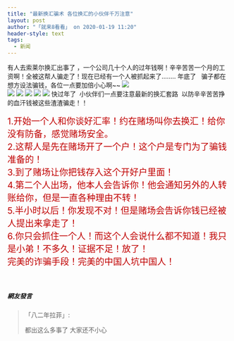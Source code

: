 ```yaml
---
title: "最新换汇骗术 各位换汇的小伙伴千万注意"
layout: post
author: "「就来8看看」 on 2020-01-19 11:20"
header-style: text
tags:
  - 新闻
---
```


<input type="hidden" value="菲乐园提供">
有人去索莱尔换汇出事了 ，一个公司几十个人的过年钱啊！辛辛苦苦一个月的工资啊！全被这帮人骗走了！现在已经有一个人被抓起来了........
年底了&nbsp; &nbsp;骗子都在想方设法骗钱，各位一点要加倍小心啊~~

<img src="http://images.feileyuan.com/images/ueditor/2020011911040000481395.jpg">
<br>
<img src="http://images.feileyuan.com/images/ueditor/2020011911040000541267.jpg">
<img src="http://images.feileyuan.com/images/ueditor/2020011911050000031687.jpg">
<img src="http://images.feileyuan.com/images/ueditor/2020011911290000182247.jpg">
<img src="http://images.feileyuan.com/images/ueditor/2020011911050000172419.jpg">
<img src="http://images.feileyuan.com/images/ueditor/2020011911050000232609.jpg">
快过年了&nbsp; 小伙伴们一点要注意最新的换汇套路&nbsp; 以防辛辛苦苦挣的血汗钱被这些渣渣骗走！！
<br>

<br>
<span style="color: rgb(192, 0, 0); font-size: 20px;">1.开始一个人和你谈好汇率！约在赌场叫你去换汇！给你没有防备，感觉赌场安全。</span>
<br>
<span style="color: rgb(192, 0, 0); font-size: 20px;">2.这帮人是先在赌场开了一个户！这个户是专门为了骗钱准备的！</span>
<br>
<span style="color: rgb(192, 0, 0); font-size: 20px;">3.到了赌场让你把钱存入这个开好户里面！</span>
<br>
<span style="color: rgb(192, 0, 0); font-size: 20px;">4.第二个人出场，他本人会告诉你！他会通知另外的人转账给你，但是一直各种理由不转！</span>
<br>
<span style="color: rgb(192, 0, 0); font-size: 20px;">5.半小时以后！你发现不对！但是赌场会告诉你钱已经被人提出来拿走了！</span>
<br>
<span style="color: rgb(192, 0, 0); font-size: 20px;">6.你只会抓住一个人！而这个人会说什么都不知道！我只是小弟！不多久！证据不足！放了！</span>
<br>
<span style="color: rgb(192, 0, 0); font-size: 20px;">完美的诈骗手段！完美的中国人坑中国人！</span>
<br>
<br>
<br>

##### 網友發言 
> 「八二年拉菲」:
> <p>都出这么多事了 大家还不小心</p>



